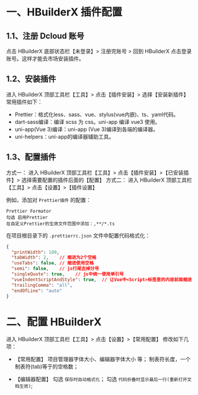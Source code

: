 # 一、HBuilderX 插件配置

## 1.1、注册 Dcloud 账号

点击 HBuilderX 底部状态栏【未登录】> 注册完账号 > 回到 HBuilderX 点击登录账号。这样才能去市场安装插件。

## 1.2、安装插件

进入 HBuilderX 顶部工具栏【工具】> 点击【插件安装】> 选择【安装新插件】
常用插件如下：

* Prettier：格式化less、sass、vue、stylus(vue内嵌)、ts、yaml代码。
* dart-sass编译：编译 scss 为 css。uni-app 编译 vue3 使用。
* uni-app(Vue 3)编译：uni-app (Vue 3)编译到各端的编译器。
* uni-helpers：uni-app的编译器辅助工具。

## 1.3、配置插件

方式一：
进入 HBuilderX 顶部工具栏【工具】> 点击【插件安装】>【已安装插件】> 选择需要配置的插件后面的【配置】
方式二：
进入 HBuilderX 顶部工具栏【工具】> 点击【设置】>【插件设置】

例如，添加对 `Prettier插件` 的配置：

```
Prettier Formator
勾选 启用Prettier
在自定义Prettier的生效文件范围中添加：,**/*.ts
```

在项目根目录下的 `.prettierrc.json` 文件中配置代码格式化：
```json
{
  "printWidth": 100,
  "tabWidth": 2,    // 缩进为2个空格
  "useTabs": false, // 缩进使用空格
  "semi": false,    // js行尾去掉分号
  "singleQuote": true,    // js中统一使用单引号
  "vueIndentScriptAndStyle": true,  // 让Vue中<Script>标签里的内容前面缩进
  "trailingComma": "all",
  "endOfLine": "auto"
}
```

# 二、配置 HBuilderX 

进入 HBuilderX 顶部工具栏【工具】> 点击【设置】>【常用配置】
修改如下几项：

* 【常用配置】
  项目管理器字体大小、编辑器字体大小 等；
  制表符长度，一个制表符(tab)等于的空格数；

* 【编辑器配置】
  勾选 `保存时自动格式化`；
  勾选 `代码折叠时显示最后一行(重新打开文档生效)`;
